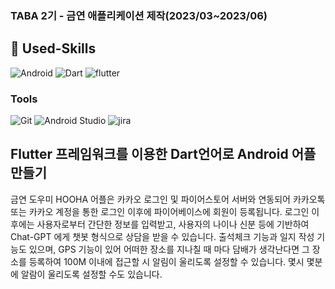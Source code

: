 ### TABA 2기 - 금연 애플리케이션 제작(2023/03~2023/06)
## 💪 Used-Skills
![Android](https://img.shields.io/badge/Android-3DDC84.svg?&style=for-the-badge&logo=Android&logoColor=white)
![Dart](https://img.shields.io/badge/dart-0175C2.svg?&style=for-the-badge&logo=Dart&logoColor=white)
![flutter](https://img.shields.io/badge/flutter-02569B.svg?&style=for-the-badge&logo=flutter&logoColor=black)
### Tools
![Git](https://img.shields.io/badge/Git-F05032.svg?&style=for-the-badge&logo=Git&logoColor=white)
![Android Studio](https://img.shields.io/badge/Android%20Studio-3DDC84.svg?&style=for-the-badge&logo=Android%20Studio&logoColor=white)
![jira](https://img.shields.io/badge/jira-0052CC.svg?&style=for-the-badge&logo=jira&logoColor=white)

## Flutter 프레임워크를 이용한 Dart언어로 Android 어플 만들기
금연 도우미 HOOHA 어플은 카카오 로그인 및 파이어스토어 서버와 연동되어
카카오톡 또는 카카오 계정을 통한 로그인 이후에 파이어베이스에 회원이 등록됩니다.
로그인 이후에는 사용자로부터 간단한 정보를 입력받고, 사용자의 나이나 신분 등에 기반하여 Chat-GPT 에게 챗봇 형식으로 상담을 받을 수 있습니다.
출석체크 기능과 일지 작성 기능도 있으며, GPS 기능이 있어 어떠한 장소를 지나칠 때 마다 담배가 생각난다면 그 장소를 등록하여 100M 이내에 접근할 시 알림이 울리도록 설정할 수 있습니다.
몇시 몇분에 알람이 울리도록 설정할 수도 있습니다.

